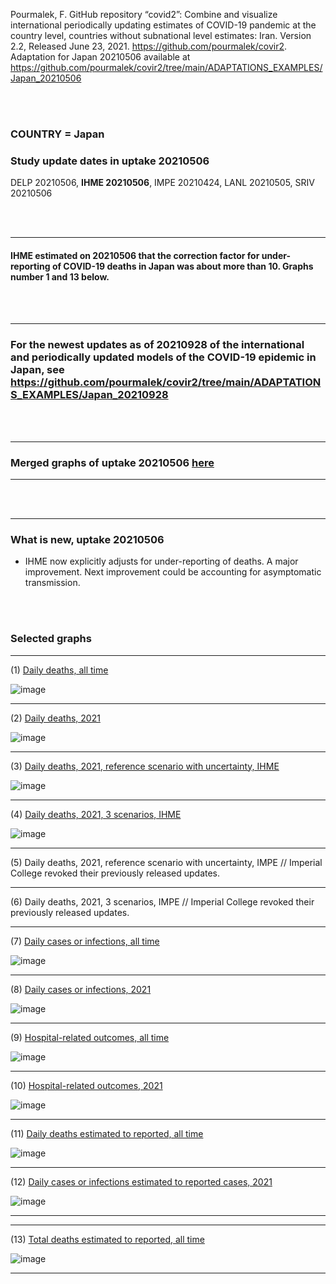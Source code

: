 Pourmalek, F. GitHub repository “covid2”: Combine and visualize international periodically updating estimates of COVID-19 pandemic at the country level, countries without subnational level estimates: Iran. Version 2.2, Released June 23, 2021. https://github.com/pourmalek/covir2. Adaptation for Japan 20210506 available at https://github.com/pourmalek/covir2/tree/main/ADAPTATIONS_EXAMPLES/Japan_20210506

<br/><br/>

### COUNTRY = Japan

### Study update dates in uptake 20210506

DELP 20210506, **IHME 20210506**, IMPE 20210424, LANL 20210505, SRIV 20210506

<br/><br/>

******

#### IHME estimated on 20210506 that the correction factor for under-reporting of COVID-19 deaths in Japan was about more than 10. Graphs number 1 and 13 below. 

<br/><br/>

******
### For the newest updates as of 20210928 of the international and periodically updated models of the COVID-19 epidemic in Japan, see  https://github.com/pourmalek/covir2/tree/main/ADAPTATIONS_EXAMPLES/Japan_20210928

<br/><br/>
****

### Merged graphs of uptake 20210506 [here](https://github.com/pourmalek/covir2/blob/main/ADAPTATIONS_EXAMPLES/Japan_20210506/graphs%20merged%2020210506.pdf)

****

<br/><br/>

****

### What is new, uptake 20210506
 

* IHME now explicitly adjusts for under-reporting of deaths. A major improvement. Next improvement could be accounting for asymptomatic transmission. 



<br/><br/>



### Selected graphs

****

(1) [Daily deaths, all time](https://github.com/pourmalek/covir2/blob/main/ADAPTATIONS_EXAMPLES/Japan_20210506/output/merge/graph%2011%20COVID-19%20daily%20deaths%2C%20Japan%2C%20reference%20scenarios%2C%20all%20time.pdf)

![image](https://user-images.githubusercontent.com/30849720/135177897-48e8b30e-8faa-4556-a656-006af6aaf316.png)

****

(2) [Daily deaths, 2021](https://github.com/pourmalek/covir2/blob/main/ADAPTATIONS_EXAMPLES/Japan_20210506/output/merge/graph%2012%20COVID-19%20daily%20deaths%2C%20Japan%2C%20reference%20scenarios.pdf)

![image](https://user-images.githubusercontent.com/30849720/135177945-71d592a8-2fb4-41c7-bcf2-e112931d34f2.png)

****

(3) [Daily deaths, 2021, reference scenario with uncertainty, IHME](https://github.com/pourmalek/covir2/blob/main/ADAPTATIONS_EXAMPLES/Japan_20210506/output/merge/graph%2014%20COVID-19%20daily%20deaths%2C%20Japan%2C%20reference%20scenario%20with%20uncertainty%2C%20IHME.pdf)

![image](https://user-images.githubusercontent.com/30849720/135178001-0eebafe0-5a6f-42c3-a5d9-4851c2abf415.png)

****

(4) [Daily deaths, 2021, 3 scenarios, IHME](https://github.com/pourmalek/covir2/blob/main/ADAPTATIONS_EXAMPLES/Japan_20210506/output/merge/graph%2015%20COVID-19%20daily%20deaths%2C%20Japan%2C%203%20scenarios%2C%20IHME.pdf)

![image](https://user-images.githubusercontent.com/30849720/135178055-1453662f-983c-482f-889d-91a4cfbb6c1f.png)

****

(5) Daily deaths, 2021, reference scenario with uncertainty, IMPE //  Imperial College revoked their previously released updates. 

****

(6) Daily deaths, 2021, 3 scenarios, IMPE //  Imperial College revoked their previously released updates. 

****

(7) [Daily cases or infections, all time](https://github.com/pourmalek/covir2/blob/main/ADAPTATIONS_EXAMPLES/Japan_20210506/output/merge/graph%2021%20COVID-19%20daily%20cases%2C%20Japan%2C%20reference%20scenarios%2C%20all%20time.pdf)

![image](https://user-images.githubusercontent.com/30849720/135178331-052d393e-a2cb-497c-868f-57b92f04ab45.png)
  
****

(8) [Daily cases or infections, 2021](https://github.com/pourmalek/covir2/blob/main/ADAPTATIONS_EXAMPLES/Japan_20210506/output/merge/graph%2022%20COVID-19%20daily%20cases%2C%20Japan%2C%20reference%20scenarios.pdf)

![image](https://user-images.githubusercontent.com/30849720/135178427-0e3ff744-391b-407d-8241-7babc19c0a22.png)
  
****

(9) [Hospital-related outcomes, all time](https://github.com/pourmalek/covir2/blob/main/ADAPTATIONS_EXAMPLES/Japan_20210506/output/merge/graph%2071%20COVID-19%20hospital-related%20outcomes%2C%20all%20time.pdf)

![image](https://user-images.githubusercontent.com/30849720/135178480-bf5c393c-a237-4191-9fcd-ed74b240a8f6.png)

****

(10) [Hospital-related outcomes, 2021](https://github.com/pourmalek/covir2/blob/main/ADAPTATIONS_EXAMPLES/Japan_20210506/output/merge/graph%2072%20COVID-19%20hospital-related%20outcomes%2C%20wo%20extremes%2C%202021.pdf)

![image](https://user-images.githubusercontent.com/30849720/135178542-f244a4a2-c767-45d7-bc91-4e8f9f785123.png)

****

(11) [Daily deaths estimated to reported, all time](https://github.com/pourmalek/covir2/blob/main/ADAPTATIONS_EXAMPLES/Japan_20210506/output/merge/graph%2091%20COVID-19%20daily%20deaths%20estimated%20to%20reported%2C%20Japan%2C%20reference%20scenarios%2C%20all%20time.pdf)

![image](https://user-images.githubusercontent.com/30849720/135178600-29505e14-bc10-4303-ae47-19139da81d94.png)
  
****

(12) [Daily cases or infections estimated to reported cases, 2021](https://github.com/pourmalek/covir2/blob/main/ADAPTATIONS_EXAMPLES/Japan_20210506/output/merge/graph%2094%20COVID-19%20daily%20cases%20estimated%20to%20reported%2C%20Japan%2C%20reference%20scenarios.pdf) 

![image](https://user-images.githubusercontent.com/30849720/135178704-ab414b4c-9929-43a2-874e-7bf723176d5e.png)
  
****
****

(13) [Total deaths estimated to reported, all time](https://github.com/pourmalek/covir2/blob/main/ADAPTATIONS_EXAMPLES/Japan_20210506/output/merge/graph%2095%20COVID-19%20total%20deaths%20estimated%20to%20reported%2C%20Japan%2C%20reference%20scenarios%2C%20all%20time.pdf)

![image](https://user-images.githubusercontent.com/30849720/135179062-7bbf6c97-04d8-4015-94d9-01c70c2fc2e7.png)

****

